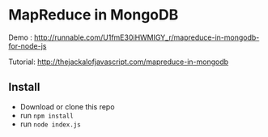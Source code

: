 MapReduce in MongoDB
=================

Demo : http://runnable.com/U1fmE30iHWMIGY_r/mapreduce-in-mongodb-for-node-js

Tutorial: http://thejackalofjavascript.com/mapreduce-in-mongodb

Install
-------

* Download or clone this repo
* run ```npm install```
* run ```node index.js```
